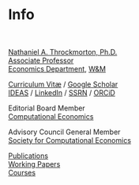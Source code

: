 # Info
<br>

[Nathaniel A. Throckmorton, Ph.D.](mailto:nat@wm.edu)  
[Associate
Professor](https://www.wm.edu/as/economics/faculty-directory/throckmorton_n.php)\
[Economics Department](http://www.wm.edu/as/economics/),
[W&M](https://www.wm.edu/)

[Curriculum Vitæ](NT_CV.pdf) / [Google
Scholar](https://scholar.google.com/citations?user=OYdRwzYAAAAJ)\
[IDEAS](https://ideas.repec.org/f/pth237.html) /
[LinkedIn](https://www.linkedin.com/in/nathrock) /
[SSRN](http://papers.ssrn.com/sol3/cf_dev/AbsByAuth.cfm?per_id=1782730)
/ [ORCiD](https://orcid.org/0000-0002-9671-757X)

Editorial Board Member  
[Computational Economics](https://link.springer.com/journal/10614)

Advisory Council General Member  
[Society for Computational Economics](https://comp-econ.com/)

[Publications](pubs)  
[Working Papers](pubs)  
[Courses](courses)